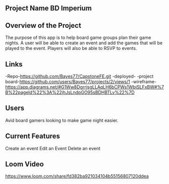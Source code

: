## Project Name BD Imperium

## Overview of the Project
The purpose of this app is to help board game groups plan their game nights. A user will be able to create an event and add the games that will be played to the event.
Players will also be able to RSVP to events.

## Links 

-Repo-https://github.com/Bayes77/CapstoneFE.git
-deployed-
-project board-https://github.com/users/Bayes77/projects/2/views/1
-wireframe-https://app.diagrams.net/#G1Ww8DgrrjsgLLAqLH6bCPWs1WbjSLFxBW#%7B%22pageId%22%3A%22jhJsLndpGO95sBDHBTLv%22%7D

## Users
Avid board gamers looking to make game night easier.

## Current Features
Create an event
Edit an Event 
Delete an event


## Loom Video

https://www.loom.com/share/fd382ba921034104b55156807120ddea
